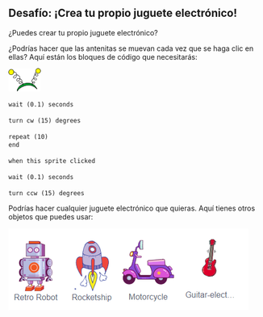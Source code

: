 ## Desafío: ¡Crea tu propio juguete electrónico!
¿Puedes crear tu propio juguete electrónico?

¿Podrías hacer que las antenitas se muevan cada vez que se haga clic en ellas? Aquí están los bloques de código que necesitarás:

![objeto antenitas](images/antennae-sprite.png)

```blocks3
wait (0.1) seconds

turn cw (15) degrees

repeat (10)
end

when this sprite clicked

wait (0.1) seconds

turn ccw (15) degrees
```

Podrías hacer cualquier juguete electrónico que quieras. Aquí tienes otros objetos que puedes usar:

![objetos de robot, cohete, motocicleta, guitarra eléctrica](images/toys-sprites.png)
